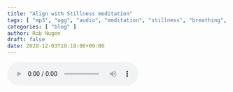 ```yaml
---
title: "Align with Stillness meditation"
tags: [ "mp3", "ogg", "audio", "meditation", "stillness", "breathing", "silence" ]
categories: [ "blog" ]
author: Rob Nugen
draft: false
date: 2020-12-03T10:19:06+09:00
---
```


<audio controls>
<source src="//b.robnugen.com/rob/presentations/weekly-alignments/2020/2020_dec_03_align_with_stillness.ogg" type="audio/ogg">
<source src="//b.robnugen.com/rob/presentations/weekly-alignments/2020/2020_dec_03_align_with_stillness.mp3" type="audio/mpeg">
Your browser does not support this audio content.
</audio>

